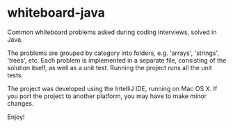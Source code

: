 # whiteboard-java

Common whiteboard problems asked during coding interviews,
solved in Java.

The problems are grouped by category into folders,
e.g.  'arrays', 'strings', 'trees', etc. Each problem
is implemented in a separate file, consisting of the
solution itself, as well as a unit test. Running the
project runs all the unit tests.

The project was developed using the IntelliJ IDE,
running on Mac OS X. If you port the project to
another platform, you may have to make minor changes.

Enjoy!
